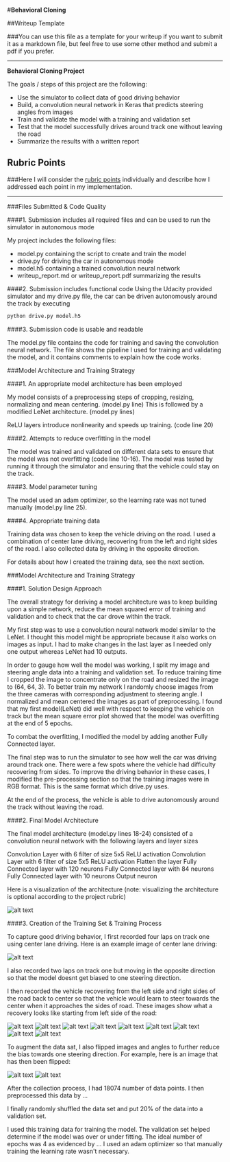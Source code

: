 #**Behavioral Cloning** 

##Writeup Template

###You can use this file as a template for your writeup if you want to submit it as a markdown file, but feel free to use some other method and submit a pdf if you prefer.

---

**Behavioral Cloning Project**

The goals / steps of this project are the following:
* Use the simulator to collect data of good driving behavior
* Build, a convolution neural network in Keras that predicts steering angles from images
* Train and validate the model with a training and validation set
* Test that the model successfully drives around track one without leaving the road
* Summarize the results with a written report


[//]: # (Image References)

[image1]: ./examples/Model_Architecture.JPG "Model Visualization"
[image2]: ./examples/center_2017_09_05_08_43_37_429.jpg "Center Lane Driving"
[image3]: ./examples/center_2017_09_07_09_02_14_821.jpg "Recovery Image 1"
[image4]: ./examples/center_2017_09_07_09_02_14_889.jpg "Recovery Image 2"
[image5]: ./examples/center_2017_09_07_09_02_14_958.jpg "Recovery Image 3"
[image6]: ./examples/center_2017_09_07_09_02_15_027.jpg "Recovery Image 4"
[image7]: ./examples/center_2017_09_07_09_02_15_098.jpg "Recovery Image 5"
[image8]: ./examples/center_2017_09_07_09_02_15_165.jpg "Recovery Image 6"
[image9]: ./examples/center_2017_09_07_09_02_15_232.jpg "Recovery Image 7"
[image10]: ./examples/center_2017_09_07_09_02_15_300.jpg "Recovery Image 8"
[image11]: ./examples/center_2017_09_07_09_02_15_368.jpg "Recovery Image 9"
[image12]: ./examples/center_2017_09_05_08_42_50_473.jpg "Normal Image"
[image13]: ./examples/center_2017_09_05_08_42_50_473_Flipped.jpg "Flipped Image"

## Rubric Points
###Here I will consider the [rubric points](https://review.udacity.com/#!/rubrics/432/view) individually and describe how I addressed each point in my implementation.  

---
###Files Submitted & Code Quality

####1. Submission includes all required files and can be used to run the simulator in autonomous mode

My project includes the following files:
* model.py containing the script to create and train the model
* drive.py for driving the car in autonomous mode
* model.h5 containing a trained convolution neural network 
* writeup_report.md or writeup_report.pdf summarizing the results

####2. Submission includes functional code
Using the Udacity provided simulator and my drive.py file, the car can be driven autonomously around the track by executing 
```sh
python drive.py model.h5
```

####3. Submission code is usable and readable

The model.py file contains the code for training and saving the convolution neural network. The file shows the pipeline I used for training and validating the model, and it contains comments to explain how the code works.

###Model Architecture and Training Strategy

####1. An appropriate model architecture has been employed

My model consists of a preprocessing steps of cropping, resizing, normalizing and mean centering. (model.py line)
This is followed by a modified LeNet architecture. (model.py lines)

ReLU layers introduce nonlinearity and speeds up training. (code line 20) 

####2. Attempts to reduce overfitting in the model

The model was trained and validated on different data sets to ensure that the model was not overfitting (code line 10-16). The model was tested by running it through the simulator and ensuring that the vehicle could stay on the track.

####3. Model parameter tuning

The model used an adam optimizer, so the learning rate was not tuned manually (model.py line 25).

####4. Appropriate training data

Training data was chosen to keep the vehicle driving on the road. I used a combination of center lane driving, recovering from the left and right sides of the road. I also collected data by driving in the opposite direction. 

For details about how I created the training data, see the next section. 

###Model Architecture and Training Strategy

####1. Solution Design Approach

The overall strategy for deriving a model architecture was to keep building upon a simple network, reduce the mean squared error of training and validation and to check that the car drove within the track.

My first step was to use a convolution neural network model similar to the LeNet. I thought this model might be appropriate because it also works on images as input. I had to make changes in the last layer as I needed only one output whereas LeNet had 10 outputs.

In order to gauge how well the model was working, I split my image and steering angle data into a training and validation set. To reduce training time I cropped the image to concentrate only on the road and resized the image to (64, 64, 3). To better train my network I randomly choose images from the three cameras with corresponding adjustment to steering angle. I normalized and mean centered the images as part of preprocessing. I found that my first model(LeNet) did well with respect to keeping the vehicle on track but the mean square error plot showed that the model was overfitting at the end of 5 epochs. 

To combat the overfitting, I modified the model by adding another Fully Connected layer. 

The final step was to run the simulator to see how well the car was driving around track one. There were a few spots where the vehicle had difficulty recovering from sides. To improve the driving behavior in these cases, I modified the pre-processing section so that the training images were in RGB format. This is the same format which drive.py uses.

At the end of the process, the vehicle is able to drive autonomously around the track without leaving the road.

####2. Final Model Architecture

The final model architecture (model.py lines 18-24) consisted of a convolution neural network with the following layers and layer sizes 

Convolution Layer with 6 filter of size 5x5
ReLU activation
Convolution Layer with 6 filter of size 5x5
ReLU activation
Flatten the layer
Fully Connected layer with 120 neurons
Fully Connected layer with 84 neurons
Fully Connected layer with 10 neurons
Output neuron

Here is a visualization of the architecture (note: visualizing the architecture is optional according to the project rubric)

![alt text][image1]

####3. Creation of the Training Set & Training Process

To capture good driving behavior, I first recorded four laps on track one using center lane driving. Here is an example image of center lane driving:

![alt text][image2]

I also recorded two laps on track one but moving in the opposite direction so that the model doesnt get biased to one steering direction.

I then recorded the vehicle recovering from the left side and right sides of the road back to center so that the vehicle would learn to steer towards the center when it approaches the sides of road. These images show what a recovery looks like starting from left side of the road:

![alt text][image3]
![alt text][image4]
![alt text][image5]
![alt text][image6]
![alt text][image7]
![alt text][image8]
![alt text][image9]
![alt text][image10]
![alt text][image11]

To augment the data sat, I also flipped images and angles to further reduce the bias towards one steering direction. For example, here is an image that has then been flipped:

![alt text][image12]
![alt text][image13]

After the collection process, I had 18074 number of data points. I then preprocessed this data by ...


I finally randomly shuffled the data set and put 20% of the data into a validation set. 

I used this training data for training the model. The validation set helped determine if the model was over or under fitting. The ideal number of epochs was 4 as evidenced by ... I used an adam optimizer so that manually training the learning rate wasn't necessary.
